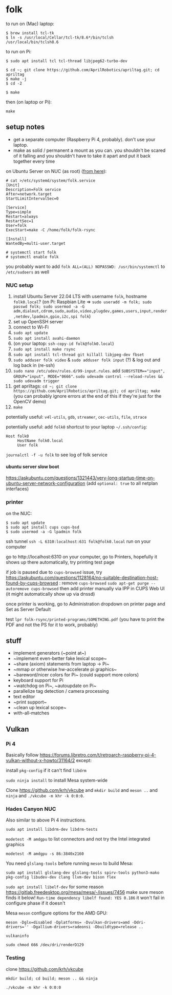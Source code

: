 # folk

to run on (Mac) laptop:
```
$ brew install tcl-tk
$ ln -s /usr/local/Cellar/tcl-tk/8.6*/bin/tclsh /usr/local/bin/tclsh8.6
```

to run on Pi:
```
$ sudo apt install tcl tcl-thread libjpeg62-turbo-dev

$ cd ~; git clone https://github.com/AprilRobotics/apriltag.git; cd apriltag
$ make -j
$ cd -2

$ make
```

then (on laptop or Pi):
```
make
```

## setup notes
- get a separate computer (Raspberry Pi 4, probably). don't use your laptop.
- make as solid / permanent a mount as you can. you shouldn't be
  scared of it falling and you shouldn't have to take it apart and put
  it back together every time

on Ubuntu Server on NUC (as root) ([from here](https://medium.com/@benmorel/creating-a-linux-service-with-systemd-611b5c8b91d6)):
```
# cat >/etc/systemd/system/folk.service
[Unit]
Description=Folk service
After=network.target
StartLimitIntervalSec=0

[Service]
Type=simple
Restart=always
RestartSec=1
User=folk
ExecStart=make -C /home/folk/folk-rsync

[Install]
WantedBy=multi-user.target

# systemctl start folk
# systemctl enable folk
```

you probably want to add `folk ALL=(ALL) NOPASSWD: /usr/bin/systemctl`
to `/etc/sudoers` as well

### NUC setup

1. install Ubuntu Server 22.04 LTS with username `folk`, hostname
   `folk0.local`? (on Pi: Raspbian Lite => `sudo useradd -m folk; sudo
   passwd folk; sudo usermod -a -G
   adm,dialout,cdrom,sudo,audio,video,plugdev,games,users,input,render,netdev,lpadmin,gpio,i2c,spi
   folk`)
1. set up OpenSSH server
1. connect to Wi-Fi
1. `sudo apt update`
1. `sudo apt install avahi-daemon`
1. (on your laptop: `ssh-copy-id folk@folk0.local`)
1. `sudo apt install make rsync`
1. `sudo apt install tcl-thread git killall libjpeg-dev fbset`
1. `sudo adduser folk video` & `sudo adduser folk input` (?) & log out and log back in (re-ssh)
1. `sudo nano /etc/udev/rules.d/99-input.rules`. add
   `SUBSYSTEM=="input", GROUP="input", MODE="0666"`. `sudo udevadm control --reload-rules && sudo udevadm trigger`
1. get apriltags: `cd ~; git clone
   https://github.com/AprilRobotics/apriltag.git; cd apriltag; make`
   (you can probably ignore errors at the end of this if they're just
   for the OpenCV demo)
1. `make`


potentially useful: `v4l-utils`, `gdb`, `streamer`, `cec-utils`,
`file`, `strace`

potentially useful: add `folk0` shortcut to your laptop
`~/.ssh/config`:
```
Host folk0
     HostName folk0.local
     User folk
```

`journalctl -f -u folk` to see log of folk service

#### ubuntu server slow boot

https://askubuntu.com/questions/1321443/very-long-startup-time-on-ubuntu-server-network-configuration
(add `optional: true` to all netplan interfaces)

### printer

on the NUC:
```
$ sudo apt update
$ sudo apt install cups cups-bsd
$ sudo usermod -a -G lpadmin folk
```

ssh tunnel `ssh -L 6310:localhost:631 folk@folk0.local` run on your computer

go to http://localhost:6310 on your computer, go to Printers,
hopefully it shows up there automatically, try printing test page

if job is paused due to `cups-browsed` issue, try
https://askubuntu.com/questions/1128164/no-suitable-destination-host-found-by-cups-browsed :
remove `cups-browsed` `sudo apt-get purge --autoremove cups-browsed`
then add printer manually via IPP in CUPS Web UI (it might
automatically show up via dnssd)

once printer is working, go to Administration dropdown on printer page
and Set as Server Default

test `lpr folk-rsync/printed-programs/SOMETHING.pdf` (you have to
print the PDF and not the PS for it to work, probably)

## stuff

- implement generators (~point at~)
- ~implement even-better fake lexical scope~
- ~share (axiom) statements from laptop -> Pi~
- ~mmap or otherwise hw-accelerate pi graphics~
- ~bareword/nicer colors for Pi~ (could support more colors)
- keyboard support for Pi
- ~watchdog on Pi~, ~autoupdate on Pi~
- parallelize tag detection / camera processing
- text editor
- ~print support~
- ~clean up lexical scope~
- with-all-matches

## Vulkan

### Pi 4

Basically follow
https://forums.libretro.com/t/retroarch-raspberry-pi-4-vulkan-without-x-howto/31164/2 except:

install `pkg-config` if it can't find `libdrm`

`sudo ninja install` to install Mesa system-wide

Clone https://github.com/krh/vkcube and `mkdir build` and `meson ..`
and `ninja` and `./vkcube -m khr -k 0:0:0`.

### Hades Canyon NUC

Also similar to above Pi 4 instructions.

`sudo apt install libdrm-dev libdrm-tests`

`modetest -M amdgpu` to list connectors and not try the Intel
integrated graphics

`modetest -M amdgpu -s 86:3840x2160`

You need `glslang-tools` before running `meson` to build Mesa:

`sudo apt install glslang-dev glslang-tools spirv-tools
python3-mako pkg-config libudev-dev clang llvm-dev bison flex`

`sudo apt install libelf-dev` for some reason https://gitlab.freedesktop.org/mesa/mesa/-/issues/7456
 make sure meson finds it below! `Run-time dependency libelf found: YES 0.186` it won't fail in configure phase
 if it doesn't

Mesa `meson` configure options for the AMD GPU:

`meson -Dglx=disabled -Dplatforms=
-Dvulkan-drivers=amd -Ddri-drivers='' -Dgallium-drivers=radeonsi
-Dbuildtype=release ..`

`vulkaninfo`

`sudo chmod 666 /dev/dri/renderD129`

### Testing

clone https://github.com/krh/vkcube

`mkdir build; cd build; meson .. && ninja`

`./vkcube -m khr -k 0:0:0`

